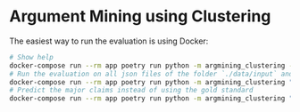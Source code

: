 # Argument Mining using Clustering

The easiest way to run the evaluation is using Docker:

```sh
# Show help
docker-compose run --rm app poetry run python -m argmining_clustering --help
# Run the evaluation on all json files of the folder `./data/input` and write the graphs to `./data/output/
docker-compose run --rm app poetry run python -m argmining_clustering "**/*.json" --input-folder ./data/input --output-folder ./data/output --model en_core_web_lg
# Predict the major claims instead of using the gold standard
docker-compose run --rm app poetry run python -m argmining_clustering "**/*.json" --input-folder ./data/input --predict-mc
```
